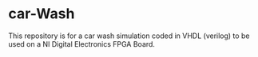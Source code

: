 # car-Wash
This repository is for a car wash simulation coded in VHDL (verilog) to be used on a NI Digital Electronics FPGA Board.
